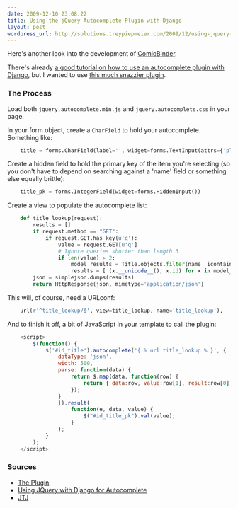 ```yaml
---
date: 2009-12-10 23:08:22
title: Using the jQuery Autocomplete Plugin with Django
layout: post
wordpress_url: http://solutions.treypiepmeier.com/2009/12/using-jquery-autocomplete-with-django/
---
```

Here's another look into the development of [ComicBinder](http://comicbinder.com).

There's already [a good tutorial on how to use an autocomplete plugin with Django][tut], but I wanted to use [this much snazzier plugin][jqac].

### The Process

Load both `jquery.autocomplete.min.js` and `jquery.autocomplete.css` in your page.

In your form object, create a `CharField` to hold your autocomplete. Something like:

```python
    title = forms.CharField(label='', widget=forms.TextInput(attrs={'placeholder': 'The name of a comic'}))
```

Create a hidden field to hold the primary key of the item you're selecting (so you don't have to depend on searching against a 'name' field or something else equally brittle):

```python
    title_pk = forms.IntegerField(widget=forms.HiddenInput())
```

Create a view to populate the autocomplete list:

```python
    def title_lookup(request):
        results = []
        if request.method == "GET":
            if request.GET.has_key(u'q'):
                value = request.GET[u'q']
                # Ignore queries shorter than length 3
                if len(value) > 2:
                    model_results = Title.objects.filter(name__icontains=value)
                    results = [ (x.__unicode__(), x.id) for x in model_results ]
        json = simplejson.dumps(results)
        return HttpResponse(json, mimetype='application/json')
```

This will, of course, need a URLconf:

```python
    url(r'^title_lookup/$', view=title_lookup, name='title_lookup'),
```

And to finish it off, a bit of JavaScript in your template to call the plugin:

```javascript
    <script>
        $(function() {
            $('#id_title').autocomplete('{ % url title_lookup % }', {
                dataType: 'json',
                width: 500,
                parse: function(data) {
                    return $.map(data, function(row) {
                        return { data:row, value:row[1], result:row[0] };
                    });
                }
                }).result(
                    function(e, data, value) {
                        $("#id_title_pk").val(value);
                    }
                );
            }
        );
    </script>
```

### Sources

- [The Plugin][jqac]
- [Using JQuery with Django for Autocomplete][tut]
- [JTJ](http://postpostmodern.com)

[jqac]: http://bassistance.de/jquery-plugins/jquery-plugin-autocomplete/
[tut]: http://lethain.com/entry/2007/dec/01/using-jquery-django-autocomplete-fields/
